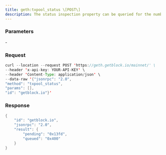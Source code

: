 ```yaml
---
title: geth:txpool_status \[POST\]
description: The status inspection property can be queried for the number oftransactions currently pending for inclusion in the next block(s), aswell as the ones that are being scheduled for future execution only.The result is an object with two fields pending and queued, each ofwhich is a counter representing the number of transactions in thatparticular state.
---
```


### Parameters


\-

### Request

``` java
curl --location --request POST 'https://geth.getblock.io/mainnet/' \
--header 'x-api-key: YOUR-API-KEY' \
--header 'Content-Type: application/json' \
--data-raw '{"jsonrpc": "2.0",
"method": "txpool_status",
"params": [],
"id": "getblock.io"}'
```

###  Response

``` java
{
    "id": "getblock.io",
    "jsonrpc": "2.0",
    "result": {
        "pending": "0x13fd",
        "queued": "0x400"
    }
}
```

